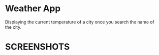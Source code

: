 # Weather App
Displaying the current temperature of a city once you search the name of the city.
# SCREENSHOTS

